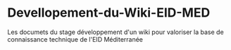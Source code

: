 # Devellopement-du-Wiki-EID-MED
Les documets du stage développement d'un wiki pour valoriser la base de connaissance technique de l'EID Méditerranée 
